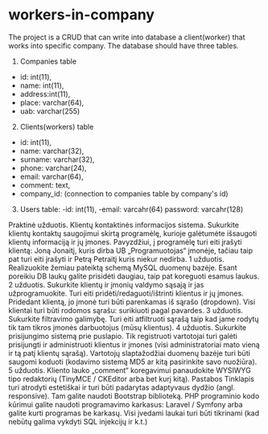 # workers-in-company


The project is a CRUD that can write into database a client(worker) that works into specific company.
The database should have three tables.
1. Companies table
- id: int(11),
- name: int(11),
- address:int(11),
- place: varchar(64),
- uab: varchar(255)
2. Clients(workers) table
- id: int(11),
- name: varchar(32),
- surname: varchar(32),
- phone: varchar(24),
- email: varchar(64),
- comment: text,
- company_id: (connection to companies table by company's id)
3. Users table:
-id: int(11),
-email: varcahr(64)
password: varcahr(128)

Praktinė užduotis. Klientų kontaktinės informacijos sistema.
Sukurkite klientų kontaktų saugojimui skirtą programėlę, kurioje galėtumėte išsaugoti klientų informaciją ir jų įmones.
Pavyzdžiui, į programėlę turi eiti įrašyti klientą: Joną Jonaitį, kuris dirba UB „Programuotojas“ įmonėje, tačiau taip pat turi eiti įrašyti ir Petrą Petraitį kuris niekur nedirba.
1 užduotis. Realizuokite žemiau pateiktą schemą MySQL duomenų bazėje.
 Esant poreikiu DB laukų galite prisidėti daugiau, taip pat koreguoti esamus laukus.
2 užduotis. Sukurkite klientų ir įmonių valdymo sąsają ir jas užprogramuokite. Turi eiti pridėti/redaguoti/ištrinti klientus ir jų įmones. Pridedant klientą, jo įmonė turi būti parenkamas iš sąrašo (dropdown).  Visi klientai turi būti rodomos sąrašu: surikiuoti pagal pavardes.
3 užduotis. Sukurkite filtravimo galimybę. Turi eiti atfiltruoti sąrašą taip kad jame rodytų tik tam tikros įmonės darbuotojus (mūsų klientus).
4 užduotis. Sukurkite prisijungimo sistemą prie puslapio. Tik registruoti vartotojai turi galėti prisijungti ir administruoti klientus ir įmones (visi administratoriai mato vieną ir tą patį klientų sąrašą). Vartotojų slaptažodžiai duomenų bazėje turi būti saugomi koduoti (kodavimo sistemą MD5 ar kitą pasirinkite savo nuožiūra).
5 užduotis. Kliento lauko „comment“ koregavimui panaudokite WYSIWYG tipo redaktorių (TinyMCE / CKEditor arba bet kurį kitą).
Pastabos
Tinklapis turi atrodyti estetiškai ir turi būti padarytas adaptyvaus dydžio (angl. responsive). Tam galite naudoti Bootstrap biblioteką.
PHP programinio kodo kūrimui galite naudoti programavimo karkasus: Laravel / Symfony arba galite kurti programas be karkasų.
Visi įvedami laukai turi būti tikrinami (kad nebūtų galima vykdyti SQL injekcijų ir k.t.)
